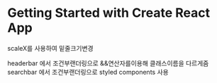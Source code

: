 # Getting Started with Create React App

scaleX를 사용하여 밑줄크기변경

headerbar 에서 조건부랜더링으로 &&연산자를이용해 클래스이름을 다르게줌
searchbar 에서 조건부랜더링으로 styled components 사용